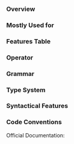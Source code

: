 ### Overview

### Mostly Used for



### Features Table



### Operator 


### Grammar

### Type System

### Syntactical Features


### Code Conventions 

Official Documentation: 